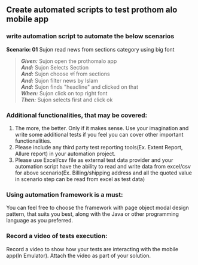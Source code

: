 ## Create automated scripts to test prothom alo mobile app

### write automation script to automate the below scenarios

**Scenario: 01** Sujon read news from sections category using big font

> **_Given:_** Sujon open the prothomalo app  
> **_And:_** Sujon Selects Section     
> **_And:_** Sujon choose ধর্ম from sections     
> **_And:_** Sujon filter news by Islam   
> **_And:_** Sujon finds "headline" and clicked on that   
> **_When:_** Sujon click on top right font   
> **_Then:_** Sujon selects first and click ok

### Additional functionalities, that may be covered:

1. The more, the better. Only if it makes sense. Use your imagination and write some additional tests if you feel you
   can cover other important functionalities.
2. Please include any third party test reporting tools(Ex. Extent Report, Allure report) in your automation project.
3. Please use Excel/csv file as external test data provider and your automation script have the ability to read and
   write data from excel/csv for above scenario(Ex. Billing/shipping address and all the quoted value in scenario step
   can be read from excel as test data)

### Using automation framework is a must:

You can feel free to choose the framework with page object modal design pattern, that suits you best, along with the
Java or other programming language as you preferred.

### Record a video of tests execution:

Record a video to show how your tests are interacting with the mobile app(In Emulator). Attach the video as part of your
solution.
